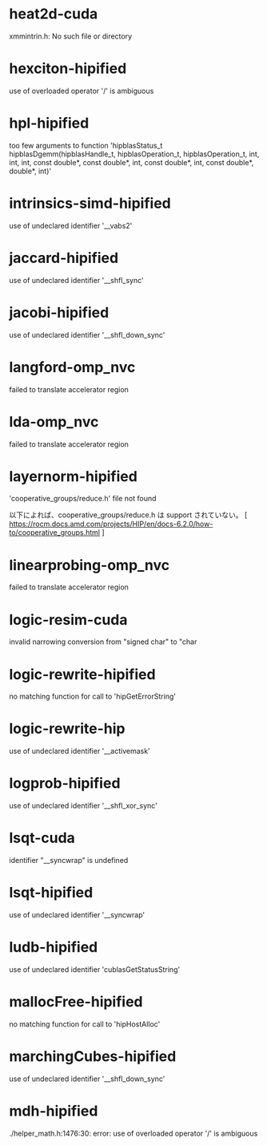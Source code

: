 # heat2d-cuda
xmmintrin.h: No such file or directory

# hexciton-hipified

use of overloaded operator '/' is ambiguous

# hpl-hipified

 too few arguments to function 'hipblasStatus_t hipblasDgemm(hipblasHandle_t, hipblasOperation_t, hipblasOperation_t, int, int, int, const double*, const double*, int, const double*, int, const double*, double*, int)'

# intrinsics-simd-hipified
use of undeclared identifier '__vabs2'

# jaccard-hipified
use of undeclared identifier '__shfl_sync'

# jacobi-hipified
use of undeclared identifier '__shfl_down_sync'

# langford-omp_nvc
failed to translate accelerator region

# lda-omp_nvc
failed to translate accelerator region

# layernorm-hipified
 'cooperative_groups/reduce.h' file not found

 以下によれば、cooperative_groups/reduce.h は support されていない。
[ https://rocm.docs.amd.com/projects/HIP/en/docs-6.2.0/how-to/cooperative_groups.html ]

# linearprobing-omp_nvc
failed to translate accelerator region

# logic-resim-cuda
 invalid narrowing conversion from "signed char" to "char
 
# logic-rewrite-hipified
no matching function for call to 'hipGetErrorString'

# logic-rewrite-hip
use of undeclared identifier '__activemask'

# logprob-hipified
use of undeclared identifier '__shfl_xor_sync'

# lsqt-cuda
identifier "__syncwrap" is undefined

# lsqt-hipified
use of undeclared identifier '__syncwrap'

# ludb-hipified
use of undeclared identifier 'cublasGetStatusString'

# mallocFree-hipified

 no matching function for call to 'hipHostAlloc'

# marchingCubes-hipified

 use of undeclared identifier '__shfl_down_sync'
 
# mdh-hipified

./helper_math.h:1476:30: error: use of overloaded operator '/' is ambiguous



